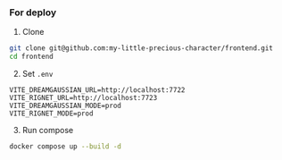 ### For deploy
1. Clone
```bash
git clone git@github.com:my-little-precious-character/frontend.git
cd frontend
```
2. Set `.env`
```
VITE_DREAMGAUSSIAN_URL=http://localhost:7722
VITE_RIGNET_URL=http://localhost:7723
VITE_DREAMGAUSSIAN_MODE=prod
VITE_RIGNET_MODE=prod
```

3. Run compose
```bash
docker compose up --build -d
```
